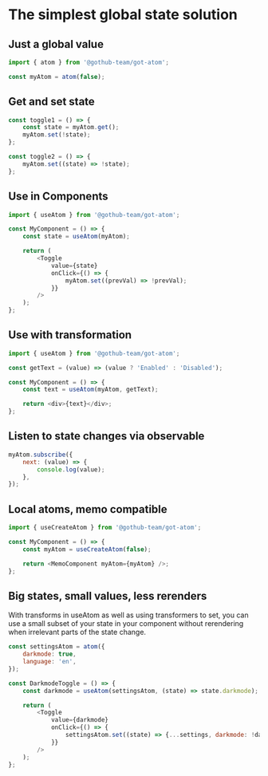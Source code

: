 # The simplest global state solution

## Just a global value

```js
import { atom } from '@gothub-team/got-atom';

const myAtom = atom(false);
```

## Get and set state

```js
const toggle1 = () => {
    const state = myAtom.get();
    myAtom.set(!state);
};

const toggle2 = () => {
    myAtom.set((state) => !state);
};
```

## Use in Components

```js
import { useAtom } from '@gothub-team/got-atom';

const MyComponent = () => {
    const state = useAtom(myAtom);

    return (
        <Toggle
            value={state}
            onClick={() => {
                myAtom.set((prevVal) => !prevVal);
            }}
        />
    );
};
```

## Use with transformation

```js
import { useAtom } from '@gothub-team/got-atom';

const getText = (value) => (value ? 'Enabled' : 'Disabled');

const MyComponent = () => {
    const text = useAtom(myAtom, getText);

    return <div>{text}</div>;
};
```

## Listen to state changes via observable

```js
myAtom.subscribe({
    next: (value) => {
        console.log(value);
    },
});
```

## Local atoms, memo compatible

```js
import { useCreateAtom } from '@gothub-team/got-atom';

const MyComponent = () => {
    const myAtom = useCreateAtom(false);

    return <MemoComponent myAtom={myAtom} />;
};
```

## Big states, small values, less rerenders

With transforms in useAtom as well as using transformers to set, you can use a small subset of your state in your
component without rerendering when irrelevant parts of the state change.

```js
const settingsAtom = atom({
    darkmode: true,
    language: 'en',
});

const DarkmodeToggle = () => {
    const darkmode = useAtom(settingsAtom, (state) => state.darkmode);

    return (
        <Toggle
            value={darkmode}
            onClick={() => {
                settingsAtom.set((state) => {...settings, darkmode: !darkmode});
            }}
        />
    );
};
```
